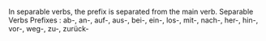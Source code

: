 In separable verbs, the prefix is separated from the main verb. 
Separable Verbs Prefixes :
ab-, an-, auf-, aus-, bei-, ein-, los-, mit-, nach-, her-, hin-, vor-, weg-, zu-, zurück-